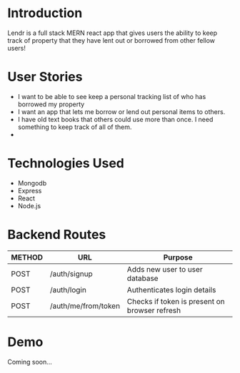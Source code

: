 # Introduction
Lendr is a full stack  MERN react app that gives users the ability to keep track of property that they have lent out or borrowed from other fellow users!

# User Stories
* I want to be able to see keep a personal tracking list of who has borrowed my property
* I want an app that lets me borrow or lend out personal items to others.
* I have old text books that others could use more than once. I need something to keep track of all of them.
* 


# Technologies Used
* Mongodb
* Express
* React
* Node.js


# Backend Routes
METHOD | URL | Purpose
--- | --- | ---
POST | /auth/signup | Adds new user to user database
POST | /auth/login | Authenticates login details
POST | /auth/me/from/token | Checks if token is present on browser refresh

# Demo
Coming soon...

